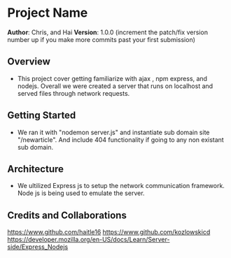 # Project Name

**Author**: Chris, and Hai
**Version**: 1.0.0 (increment the patch/fix version number up if you make more commits past your first submission)

## Overview
- This project cover getting familiarize with ajax , npm express, and nodejs. Overall we were created a server that runs on localhost and served files through network requests.

## Getting Started
- We ran it with "nodemon server.js" and instantiate sub domain site "/newarticle". And include 404 functionality if going to any non existant sub domain.

## Architecture
<!-- Provide a detailed description of the application design. What technologies (languages, libraries, etc) you're using, and any other relevant design information. -->
- We ultilized Express js to setup the network communication framework. Node js is being used to emulate the server.

## Credits and Collaborations
<!-- Give credit (and a link) to other people or resources that helped you build this application. -->
https://www.github.com/haitle16
https://www.github.com/kozlowskicd
https://developer.mozilla.org/en-US/docs/Learn/Server-side/Express_Nodejs